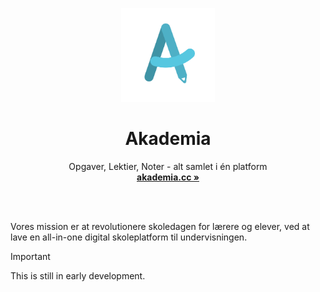 <p align="center">
  <p align="center">
   <img width="150" height="150" src="AppLogo.png" alt="Logo">
  </p>
  <h1 align="center"><b>Akademia</b></h1>
  <p align="center">
    Opgaver, Lektier, Noter - alt samlet i én platform
    <br />
    <a href="https://akademia.cc/"><strong>akademia.cc »</strong></a>
    <br />
  </p>
</p>

<br />
<br />

Vores mission er at revolutionere skoledagen for lærere og elever, ved at lave en all-in-one digital skoleplatform til undervisningen.   

> [!IMPORTANT]
> This is still in early development.

<br />

